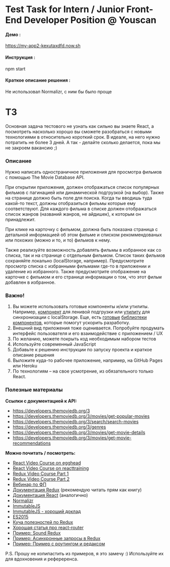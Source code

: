 # Test Task for Intern / Junior Front-End Developer Position @ Youscan

#### Демо : 
https://my-app2-kexutaxdfd.now.sh

#### Инструкция :
 npm start

#### Краткое описание решения :

Не использовал Normalizr, с ним бы было проще

# ТЗ

Основная задача тестового не узнать как сильно вы знаете React, а посмотреть насколько хорошо вы сможете разобраться с новыми технологиями в относительно короткий срок. В идеале, на него нужно потратить не более 3 дней. А так - делайте сколько делается, пока мы не закроем вакансию ;)

### Описание

Нужно написать одностраничное приложения для просмотра фильмов с помощью The Movie Database API. 

При открытии приложения, должен отображаться список популярных фильмов с пагинацией или динамической подгрузкой (на выбор). Также на странице должно быть поле для поиска. Когда ты вводишь туда какой-то текст, должны отобразиться фильмы которые ему соответствуют. Для каждого фильма в списке должен отображаться список жанров (названий жанров, не айдишек), к которым он принадлежит.

При клике на карточку с фильмом, должна быть показана страница с детальной информацией об этом фильме и списком рекоммендованых или похожих (можно и то, и то) фильмов к нему.

Также реализуйте возможность добавлять фильмы в избранное как со списка, так и на странице с отдельным фильмом. Список таких фильмов сохраняйте локально (localStorage, например). Предусмотрите просмотр списка с избранными фильмами где-то в приложении и удаление из избранного. Также предусмотрите отображение на карточке с фильмом и его странице информации о том, что этот фильм добавлен в избранное.

### Важно!

1. Вы можете использовать готовые компоненты и/или утилиты. Например, [компонент](https://www.npmjs.com/package/react-infinite-scroll) для ленивой подгрузки или [утилиту](https://github.com/elgerlambert/redux-localstorage) для синхронизации с localStorage. Еще, есть [готовые](http://www.material-ui.com/#/) [библиотеки](https://react-bootstrap.github.io/) [компонентов](https://github.com/nikgraf/belle), которые помогут ускорить разработку.
2. Внешний вид приложения тоже оценивается. Попробуйте продумать интерфейс пользователя и его взаимодействие с приложением / UX
2. По желанию, можете покрыть код необходимым набором тестов
3. Используйте современный JavaScript
4. Добавьте к решению инструкции по запуску проекта и краткое описание решения
5. Выложите куда-то рабочее приложение, например, на GitHub Pages или Heroku
6. По технологиям – на свое усмотрение, из обязательного только React.

### Полезные материалы

**Ссылки с документацией к API:**

 - https://developers.themoviedb.org/3
 - https://developers.themoviedb.org/3/movies/get-popular-movies
 - https://developers.themoviedb.org/3/search/search-movies
 - https://developers.themoviedb.org/3/genres
 - https://developers.themoviedb.org/3/movies/get-movie-details
 - https://developers.themoviedb.org/3/movies/get-movie-recommendations
 
**Можно почитать / посмотреть:**

 - [React Video Course on egghead](https://egghead.io/courses/react-fundamentals)
 - [React Video Course on reacttraining](https://online.reacttraining.com/p/reactjsfundamentals)
 - [Redux Video Course Part 1](https://egghead.io/courses/getting-started-with-redux)
 - [Redux Video Course Part 2](https://egghead.io/courses/building-react-applications-with-idiomatic-redux)
 - [Вебинар по ФП](https://www.youtube.com/watch?v=8nWQCcqUwR0)
 - [Документация Redux](http://redux.js.org/) (рекомендую читать прям как книгу)
 - [Документация React](https://facebook.github.io/react/) (аналогично)
 - [Normalizr](https://github.com/paularmstrong/normalizr)
 - [ImmutableJS](https://facebook.github.io/immutable-js/)
 - [ImmutableJS - хороший доклад](https://www.youtube.com/watch?v=I7IdS-PbEgI&feature=youtu.be)
 - [ES2015](https://learn.javascript.ru/es-modern)
 - [Куча полезностей по Redux](https://github.com/xgrommx/awesome-redux)
 - [Хорошая статья про react-router](https://medium.com/@dabit3/beginner-s-guide-to-react-router-53094349669)
 - [Пример: Sound Redux](https://github.com/andrewngu/sound-redux)
 - [Пример:  Асинхронные запросы в Redux](https://github.com/reactjs/redux/tree/master/examples/async)
 - [Пример:  Пример с роутингом и редаксом](https://github.com/knowbody/redux-react-router-example-app)
 
P.S. Прошу не копипастить из примеров, я это замечу :) Используйте их для вдохновения и рефереренса.
